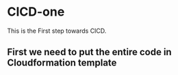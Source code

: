 # CICD-one
This is the First step towards CICD.
## First we need to put the entire code in Cloudformation template
